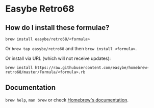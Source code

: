 # Easybe Retro68

## How do I install these formulae?
`brew install easybe/retro68/<formula>`

Or `brew tap easybe/retro68` and then `brew install <formula>`.

Or install via URL (which will not receive updates):

```
brew install https://raw.githubusercontent.com/easybe/homebrew-retro68/master/Formula/<formula>.rb
```

## Documentation
`brew help`, `man brew` or check [Homebrew's documentation](https://docs.brew.sh).
